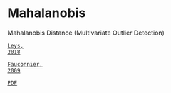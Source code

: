 # Mahalanobis
Mahalanobis Distance (Multivariate Outlier Detection)

<a target='_blank' rel='noopener noreferrer' href='https://doi.org/10.1016/j.jesp.2017.09.011' title=''><code>Leys, 2018</code></a>

<a target='_blank' rel='noopener noreferrer' href='https://doi.org/10.1016/j.stamet.2008.12.005' title=''><code>Fauconnier, 2009</code></a>


<a target='_blank' rel='noopener noreferrer' href='https://github.com/luizleal1974/Mahalanobis/blob/main/Files/Mahalanobis_MCD.pdf'><code>PDF</code></a>

